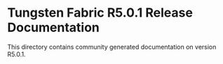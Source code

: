 Tungsten Fabric R5.0.1 Release Documentation
==============================================

This directory contains community generated documentation on version R5.0.1.

